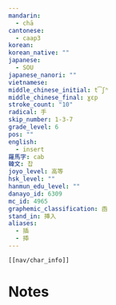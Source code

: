 ```yaml
---
mandarin:
  - chā
cantonese:
  - caap3
korean:
korean_native: ""
japanese:
  - SOU
japanese_nanori: ""
vietnamese:
middle_chinese_initial: t͡ʃʰ
middle_chinese_final: ɣɛp
stroke_count: "10"
radical: 手
skip_number: 1-3-7
grade_level: 6
pos: ""
english:
  - insert
羅馬字: cab
韓文: 찹
joyo_level: 高等
hsk_level: ""
hanmun_edu_level: ""
danayo_id: 6309
mc_id: 4965
graphemic_classification: 臿
stand_in: 挿入
aliases:
  - 插
  - 揷
---
```

```meta-bind-embed
[[nav/char_info]]
```

# Notes
